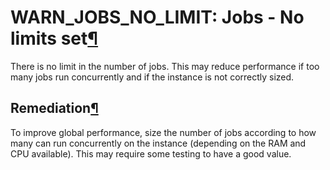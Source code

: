 WARN\_JOBS\_NO\_LIMIT: Jobs \- No limits set[¶](#warn-jobs-no-limit-jobs-no-limits-set "Permalink to this heading")
===================================================================================================================


There is no limit in the number of jobs. This may reduce performance if too many jobs run concurrently and if the instance is not correctly sized.



Remediation[¶](#remediation "Permalink to this heading")
--------------------------------------------------------


To improve global performance, size the number of jobs according to how many can run concurrently on the instance (depending on the RAM and CPU available).
This may require some testing to have a good value.